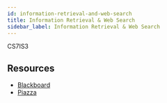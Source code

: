 ```yaml
---
id: information-retrieval-and-web-search
title: Information Retrieval & Web Search
sidebar_label: Information Retrieval & Web Search
---
```


CS7IS3

## Resources

* [Blackboard](https://tcd.blackboard.com/webapps/blackboard/execute/launcher?type=Course&id=_52591_1&url=)
* [Piazza](https://piazza.com/class/jlxkemn76ow6ml)
